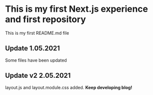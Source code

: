 # This is my first Next.js experience and first repository

This is my first README.md file
## Update 1.05.2021
Some files have been updated
## Update v2 2.05.2021
layout.js and layout.module.css added. **Keep developing blog!** 
